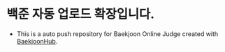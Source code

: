 # 백준 자동 업로드 확장입니다.
- This is a auto push repository for Baekjoon Online Judge created with [BaekjoonHub](https://github.com/BaekjoonHub/BaekjoonHub).  
